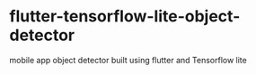# flutter-tensorflow-lite-object-detector
mobile app object detector built using flutter and Tensorflow lite
